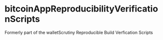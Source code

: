 # bitcoinAppReproducibilityVerificationScripts
Formerly part of the walletScrutiny Reproducible Build Verfication Scripts
